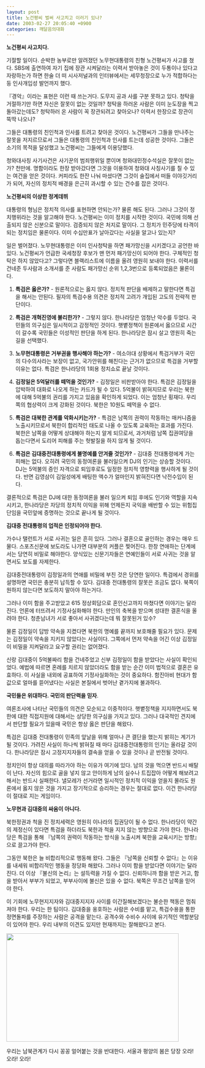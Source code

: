 ```yaml
---
layout: post
title: 노건평씨 벌써 사고치고 이러기 있나?
date: 2003-02-27 20:05:40 +0900
categories: 깨달음의대화
---
```

**노건평씨 사고치다.** 

기절할 일이다. 순박한 농부로만 알려졌던 노무현대통령의 친형 노건평씨가 사고를 쳤다. SBS에 출연하여 자기 집에 장관 시켜달라는 이력서 받아놓은 것이 두통이나 있다고 자랑하는가 하면 한술 더 떠 시사저널과의 인터뷰에서는 세무청장으로 누가 적합하다는둥 인사개입성 발언까지 했다. 

『경악』이라는 표현은 이런 때 쓰는거다. 도무지 공과 사를 구분 못하고 있다. 청탁을 거절하기만 하면 자신은 잘못이 없는 것일까? 청탁을 하러온 사람은 이미 눈도장을 찍고 돌아갔는데도? 청탁하러 온 사람이 꼭 장관되려고 찾아오나? 이력서 한장으로 장관이 뚝딱 나오나? 

그들은 대통령의 친인척과 인사를 트려고 찾아온 것이다. 노건평씨가 그들을 만나주는 잘못을 저지르므로서 그들은 대통령의 친인척과 인사를 트는데 성공한 것이다. 그들은 소기의 목적을 달성했고 노건평씨는 그들에게 이용당했다. 

청와대사칭 사기사건은 사기꾼의 범죄행위일 뿐이며 청와대민정수석실은 잘못이 없는가? 천만에. 명함이라도 한장 받아갔다면 그것을 이용하여 청와대 사칭사기를 칠 수 있는 여건을 얻은 것이다. 커피라도 한잔 나눠 마셨다면 그것이 술집에서 떠들 이야깃거리가 되어, 자신의 정치적 배경을 은근히 과시할 수 있는 건수를 잡은 것이다. 

**노건평씨의 이상한 정계데뷔** 

대통령의 형님은 정치적 의사를 표현하면 안되는가? 물론 해도 된다. 그러나 그것이 정치행위라는 것을 알고해야 한다. 노건평씨는 이미 정치를 시작한 것이다. 국민에 의해 선출되지 않은 신분으로 말이다. 검증되지 않은 처지로 말이다. 그 정치가 민주당에 타격이 되는 정치임은 물론이다. 이미 수십만표가 날아갔다는 사실을 알고나 있는지?

일은 벌어졌다. 노무현대통령은 이미 인사청탁을 하면 패가망신을 시키겠다고 공언한 바 있다. 노건평씨가 언급한 국세청장 후보가 맨 먼저 패가망신이 되어야 한다. 구체적인 청탁은 하지 않았다고? 그렇다면 블랙리스트에 이름을 올려 영원히 보내야 한다. 이력서를 건네준 두사람과 소개서를 준 사람도 패가망신 순위 1,2,3번으로 등록되었음은 물론이다.

1) **특검은 옳은가?** - 원론적으로는 옳지 않다. 정치적 판단을 배제하고 말한다면 특검을 해서는 안된다. 필자의 특검수용 의견은 정치적 고려가 개입된 고도의 전략적 판단이다. 

2) **특검은 개혁진영에 불리한가?** - 그렇지 않다. 한나라당은 엄청난 악수를 두었다. 국민들의 의구심은 일시적이고 감정적인 것이다. 햇볕정책이 원론에서 옳으므로 시간이 갈수록 국민들은 이성적인 판단을 하게 된다. 한나라당은 잠시 살고 영원히 죽는 길을 선택했다. 

3) **노무현대통령은 거부권을 행사해야 하는가?** - 여소야대 상황에서 특검거부가 국민의 다수의사라는 보장이 없고, 국가안위를 해친다는 근거가 없으므로 특검을 거부할 이유는 없다. 특검은 한나라당의 1회용 정치쇼로 끝날 것이다. 

4) **김정일은 5억달러를 떼먹을 것인가?** - 김정일은 비판받아야 한다. 특검은 김정일을 압박하여 대화로 나오게 하는 카드가 될 수 있다. 5억불이 밝혀지므로 우리는 북한에 대해 5억불의 권리를 가지고 있음을 확인하게 되었다. 이는 엄청난 횡재다. 우리쪽의 협상력이 크게 강화된 것이다. 북한은 10원도 떼먹을 수 없다. 

5) **특검은 대북한 관계를 악화시키는가?** - 특검은 남쪽의 권력이 작동하는 매커니즘을 노출시키므로서 북한이 합리적인 태도로 나올 수 있도록 교육하는 효과를 가진다. 북한은 남쪽을 어떻게 상대해야 하는지 알게 되므로서, 과거처럼 남쪽 집권여당을 돕는다면서 도리어 피해를 주는 헛발질을 하지 않게 될 것이다. 

6) **특검은 김대중전대통령에게 불명예를 안겨줄 것인가?** - 김대중 전대통령에게 가는 피해는 없다. 오히려 국민의 동정여론을 불러일으켜 DJ의 인기는 상승할 것이다. DJ는 5억불의 증인 자격으로 퇴임후로도 일정한 정치적 영향력을 행사하게 될 것이다. 반면 김영삼이 김일성에게 배팅한 액수가 얼마인지 밝혀진다면 낙전수입이 된다. 

결론적으로 특검은 DJ에 대한 동정여론을 불러 일으켜 퇴임 후에도 인기와 역할을 지속시키고, 한나라당은 자당의 정치적 이익을 위해 언제든지 국익을 배반할 수 있는 위험집단임을 국민앞에 증명하는 것으로 끝나게 될 것이다. 

**김대중 전대통령의 업적은 인정되어야 한다.**

가수나 탤런트가 서로 사귀는 일은 흔히 있다. 그러나 결혼으로 골인하는 경우는 매우 드물다. 스포츠신문에 보도라도 나가면 대부분의 커플은 찢어진다. 한창 연애하는 단계에서는 당연히 비밀로 해야한다. 양식있는 신문기자들은 연예인들이 서로 사귀는 것을 알면서도 보도를 자제한다. 

김대중전대통령이 김정일과의 연애를 비밀에 부친 것은 당연한 일이다. 특검에서 경위를 설명하면 국민은 충분히 납득할 수 있다. 김대중 전대통령의 잘못은 조금도 없다. 북쪽이 원하지 않는다면 보도하지 말아야 하는거다. 

그러나 이미 함을 주고받았고 615 정상회담으로 혼인신고까지 마쳤다면 이야기는 달라진다. 언론에 터뜨려서 기정사실화해야 한다. 만인의 축복을 받으며 성대한 결혼식을 올려야 한다. 청춘남녀가 서로 좋아서 사귀겠다는데 뭐 잘못된거 있수?

물론 김정일이 답방 약속을 지켰다면 북한의 명예를 끝까지 보호해줄 필요가 있다. 문제는 김정일이 약속을 지키지 않았다는 사실이다. 그쪽에서 먼저 약속을 어긴 이상 김정일이 비밀을 지켜달라고 요구할 권리는 없어졌다. 

신랑 김대중이 5억불짜리 함을 건네주었고 신부 김정일이 함을 받았다는 사실이 확인되었다. 예법에 따르면 혼례를 치르지 않았더라도 함을 받는 순간 이미 법적으로 결혼은 유효하다. 이 사실을 내외에 공표하여 기정사실화하는 것이 중요하다. 함진아비 현대가 함값으로 얼마를 뜯어냈다는 사실은 본질에서 벗어난 곁가지에 불과하다. 

**국민들은 위대하다. 국민의 판단력을 믿자**. 

여론조사에 나타난 국민들의 의견은 모순되고 이중적이다. 햇볕정책을 지지하면서도 북한에 대한 직접지원에 대해서는 상당한 의구심을 가지고 있다. 그러나 대국적인 견지에서 판단할 필요가 있을때 국민은 항상 옳은 판단을 해왔다. 

특검은 김대중 전대통령이 민족의 앞날을 위해 얼마나 큰 결단을 했는지 밝히는 계기가 될 것이다. 가려진 사실이 하나씩 밝혀질 때 마다 김대중전대통령의 인기는 올라갈 것이다. 한나라당은 잠시 고정지지자들의 결속을 얻을 수 있을 것이나 곧 반전될 것이다. 

정치인이 항상 대의를 따라가야 하는 이유가 여기에 있다. 남의 것을 먹으면 반드시 배탈이 난다. 자신의 힘으로 골을 넣지 않고 안이하게 남의 실수나 트집잡아 어떻게 해보려고 해서는 반드시 실패한다. 낼모레가 선거라면 일시적인 정치적 이익을 얻을지 몰라도 원론에서 옳지 않은 것을 가지고 장기적으로 승리하는 경우는 절대로 없다. 이건 한나라당이 절대로 지는 게임이다. 

**노무현과 김대중의 싸움이 아니다.** 

북한정권과 척을 진 정치세력은 영원히 이나라의 집권당이 될 수 없다. 한나라당이 약간의 제정신이 있다면 특검을 하더라도 북한과 척을 지지 않는 방향으로 가야 한다. 한나라당은 특검을 통해 『남쪽의 권력이 작동하는 방식을 노출시켜 북한을 교육시키는 방향』으로 끌고가야 한다. 

그동안 북한은 늘 비합리적으로 행동해 왔다. 그들은 『남쪽을 신뢰할 수 없다』는 이유를 내세워 비합리적인 행동을 정당화 해왔다. 그러나 이미 함을 받았다면 이야기는 달라진다. 더 이상 『불신의 논리』는 설득력을 가질 수 없다. 신뢰하니까 함을 받은 거고, 함을 받아서 부부가 되었고, 부부사이에 불신은 있을 수 없다. 북쪽은 무조건 남쪽을 믿어야 한다. 

이 기회에 노무현지지자와 김대중지지자 사이를 이간질해보겠다는 불순한 책동은 멈춰져야 한다. 우리는 한 팀이다. 김대중을 옹호하는 사람은 수비를 맡고, 특검수용을 통한 정면돌파를 주장하는 사람은 공격을 맡는다. 공격수와 수비수 사이에 유기적인 역할분담이 있어야 한다. 우리 내부의 이견도 있지만 현재까지는 잘해왔다고 본다. 

<img src="http://www.seoprise.com/jboard/data/img/binary/Anti-Ice-Age-Rally.jpg" width="450" height="283" border="0" />

우리는 남북관계가 다시 꽁꽁 얼어붙는 것을 반대한다. 서울과 평양의 봄은 당장 오라! 오라! 오라!